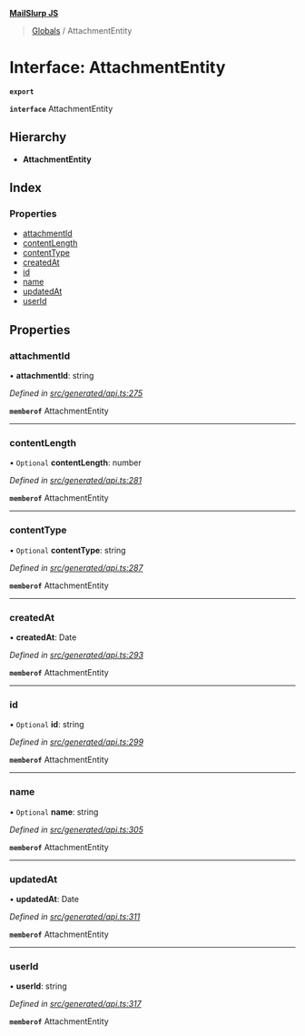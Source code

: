 **[MailSlurp JS](../README.md)**

> [Globals](../README.md) / AttachmentEntity

# Interface: AttachmentEntity

**`export`** 

**`interface`** AttachmentEntity

## Hierarchy

* **AttachmentEntity**

## Index

### Properties

* [attachmentId](attachmententity.md#attachmentid)
* [contentLength](attachmententity.md#contentlength)
* [contentType](attachmententity.md#contenttype)
* [createdAt](attachmententity.md#createdat)
* [id](attachmententity.md#id)
* [name](attachmententity.md#name)
* [updatedAt](attachmententity.md#updatedat)
* [userId](attachmententity.md#userid)

## Properties

### attachmentId

•  **attachmentId**: string

*Defined in [src/generated/api.ts:275](https://github.com/mailslurp/mailslurp-client/blob/c83a162/src/generated/api.ts#L275)*

**`memberof`** AttachmentEntity

___

### contentLength

• `Optional` **contentLength**: number

*Defined in [src/generated/api.ts:281](https://github.com/mailslurp/mailslurp-client/blob/c83a162/src/generated/api.ts#L281)*

**`memberof`** AttachmentEntity

___

### contentType

• `Optional` **contentType**: string

*Defined in [src/generated/api.ts:287](https://github.com/mailslurp/mailslurp-client/blob/c83a162/src/generated/api.ts#L287)*

**`memberof`** AttachmentEntity

___

### createdAt

•  **createdAt**: Date

*Defined in [src/generated/api.ts:293](https://github.com/mailslurp/mailslurp-client/blob/c83a162/src/generated/api.ts#L293)*

**`memberof`** AttachmentEntity

___

### id

• `Optional` **id**: string

*Defined in [src/generated/api.ts:299](https://github.com/mailslurp/mailslurp-client/blob/c83a162/src/generated/api.ts#L299)*

**`memberof`** AttachmentEntity

___

### name

• `Optional` **name**: string

*Defined in [src/generated/api.ts:305](https://github.com/mailslurp/mailslurp-client/blob/c83a162/src/generated/api.ts#L305)*

**`memberof`** AttachmentEntity

___

### updatedAt

•  **updatedAt**: Date

*Defined in [src/generated/api.ts:311](https://github.com/mailslurp/mailslurp-client/blob/c83a162/src/generated/api.ts#L311)*

**`memberof`** AttachmentEntity

___

### userId

•  **userId**: string

*Defined in [src/generated/api.ts:317](https://github.com/mailslurp/mailslurp-client/blob/c83a162/src/generated/api.ts#L317)*

**`memberof`** AttachmentEntity
